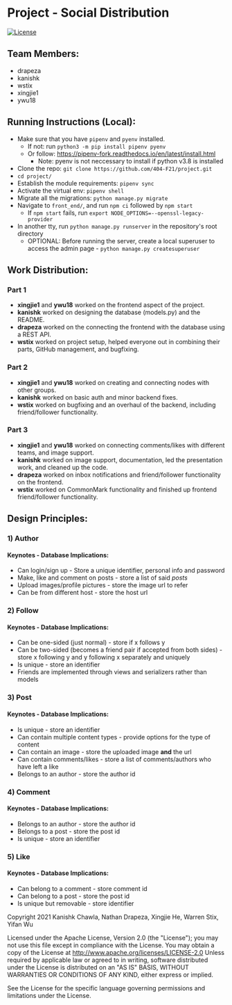 # Project - Social Distribution
[![License](https://img.shields.io/badge/License-Apache_2.0-blue.svg)](https://opensource.org/licenses/Apache-2.0)

## Team Members:

* drapeza
* kanishk
* wstix
* xingjie1
* ywu18

## Running Instructions (Local):

* Make sure that you have `pipenv` and `pyenv` installed.
  * If not: run `python3 -m pip install pipenv pyenv`
  * Or follow: https://pipenv-fork.readthedocs.io/en/latest/install.html
    * Note: pyenv is not neccessary to install if python v3.8 is installed
* Clone the repo: `git clone https://github.com/404-F21/project.git`
* `cd project/`
* Establish the module requirements: `pipenv sync`
* Activate the virtual env: `pipenv shell`
* Migrate all the migrations: `python manage.py migrate`
* Navigate to `front_end/`, and run `npm ci` followed by `npm start`
  * If `npm start` fails, run `export NODE_OPTIONS=--openssl-legacy-provider`
* In another tty, run `python manage.py runserver` in the repository's root directory
  * OPTIONAL: Before running the server, create a local superuser to access the admin page - `python manage.py createsuperuser`

## Work Distribution:

### Part 1
* **xingjie1** and **ywu18** worked on the frontend aspect of the project.
* **kanishk** worked on designing the database (models.py) and the README.
* **drapeza** worked on the connecting the frontend with the database using a REST API.
* **wstix** worked on project setup, helped everyone out in combining their parts, GitHub management, and bugfixing.
### Part 2
* **xingjie1** and **ywu18** worked on creating and connecting nodes with other groups.
* **kanishk** worked on basic auth and minor backend fixes.
* **wstix** worked on bugfixing and an overhaul of the backend, including friend/follower functionality.
### Part 3
* **xingjie1** and **ywu18** worked on connecting comments/likes with different teams, and image support.
* **kanishk** worked on image support, documentation, led the presentation work, and cleaned up the code.
* **drapeza** worked on inbox notifications and friend/follower functionality on the frontend.
* **wstix** worked on CommonMark functionality and finished up frontend friend/follower functionality.

## Design Principles:

### 1) Author
#### Keynotes - Database Implications:
* Can login/sign up - Store a unique identifier, personal info and password
* Make, like and comment on posts - store a list of said *posts*
* Upload images/profile pictures - store the image url to refer
* Can be from different host - store the host url

### 2) Follow
#### Keynotes - Database Implications:
* Can be one-sided (just normal) - store if x follows y
* Can be two-sided (becomes a friend pair if accepted from both sides) - store
  x following y and y following x separately and uniquely
* Is unique - store an identifier
* Friends are implemented through views and serializers rather than models

### 3) Post
#### Keynotes - Database Implications:
* Is unique - store an identifier
* Can contain multiple content types - provide options for the type of content
* Can contain an image - store the uploaded image **and** the url
* Can contain comments/likes - store a list of comments/authors who have left a like
* Belongs to an author - store the author id

### 4) Comment
#### Keynotes - Database Implications:
* Belongs to an author - store the author id
* Belongs to a post - store the post id
* Is unique - store an identifier

### 5) Like
#### Keynotes - Database Implications:
* Can belong to a comment - store comment id
* Can belong to a post - store the post id
* Is unique but removable - store identifier

Copyright 2021 Kanishk Chawla, Nathan Drapeza, Xingjie He, Warren Stix, Yifan Wu

Licensed under the Apache License, Version 2.0 (the "License");
you may not use this file except in compliance with the License.
You may obtain a copy of the License at
  http://www.apache.org/licenses/LICENSE-2.0
Unless required by applicable law or agreed to in writing, software distributed
under the License is distributed on an "AS IS" BASIS, WITHOUT WARRANTIES OR
CONDITIONS OF ANY KIND, either express or implied.

See the License for the specific language governing permissions and limitations
under the License.
